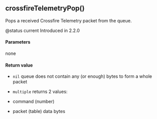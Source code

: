 <!-- This file was generated by the script. Do not edit it, any changes will be lost! -->

## crossfireTelemetryPop()



Pops a received Crossfire Telemetry packet from the queue.

@status current Introduced in 2.2.0


#### Parameters

none

#### Return value

* `nil` queue does not contain any (or enough) bytes to form a whole packet

* `multiple` returns 2 values:
 * command (number)
 * packet (table) data bytes



